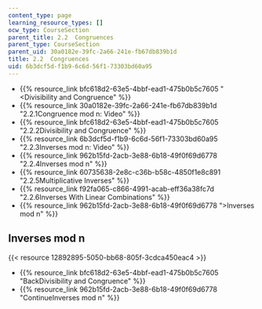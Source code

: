 ```yaml
---
content_type: page
learning_resource_types: []
ocw_type: CourseSection
parent_title: 2.2  Congruences
parent_type: CourseSection
parent_uid: 30a0182e-39fc-2a66-241e-fb67db839b1d
title: 2.2  Congruences
uid: 6b3dcf5d-f1b9-6c6d-56f1-73303bd60a95
---
```


*   {{% resource_link bfc618d2-63e5-4bbf-ead1-475b0b5c7605 "\<Divisibility and Congruence" %}}
*   {{% resource_link 30a0182e-39fc-2a66-241e-fb67db839b1d "2.2.1Congruence mod n: Video" %}}
*   {{% resource_link bfc618d2-63e5-4bbf-ead1-475b0b5c7605 "2.2.2Divisibility and Congruence" %}}
*   {{% resource_link 6b3dcf5d-f1b9-6c6d-56f1-73303bd60a95 "2.2.3Inverses mod n: Video" %}}
*   {{% resource_link 962b15fd-2acb-3e88-6b18-49f0f69d6778 "2.2.4Inverses mod n" %}}
*   {{% resource_link 60735638-2e8c-c36b-b58c-4850f1e8c891 "2.2.5Multiplicative Inverses" %}}
*   {{% resource_link f92fa065-c866-4991-acab-eff36a38fc7d "2.2.6Inverses With Linear Combinations" %}}
*   {{% resource_link 962b15fd-2acb-3e88-6b18-49f0f69d6778 "\>Inverses mod n" %}}

Inverses mod n
--------------

{{< resource 12892895-5050-bb68-805f-3cdca450eac4 >}}

*   {{% resource_link bfc618d2-63e5-4bbf-ead1-475b0b5c7605 "BackDivisibility and Congruence" %}}
*   {{% resource_link 962b15fd-2acb-3e88-6b18-49f0f69d6778 "ContinueInverses mod n" %}}